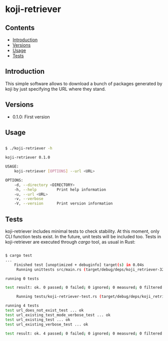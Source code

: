 # koji-retriever

## Contents

- [Introduction](#introduction)
- [Versions](#versions)
- [Usage](#usage)
- [Tests](#tests)

## Introduction

This simple software allows to download a bunch of packages
generated by koji by just specifying the URL where they stand.

## Versions

- 0.1.0:  First version

## Usage

```bash

$ ./koji-retriever -h

koji-retriever 0.1.0

USAGE:
    koji-retriever [OPTIONS] --url <URL>

OPTIONS:
    -d, --directory <DIRECTORY>
    -h, --help         Print help information
    -u, --url <URL>
    -v, --verbose
    -V, --version      Print version information
```

## Tests

koji-retriever includes minimal tests to check stability.
At this moment, only CLI function tests exist.
In the future, unit tests will be included too.
Tests in koji-retriever are executed through *cargo* tool, as usual in Rust:

```bash

$ cargo test
...
    Finished test [unoptimized + debuginfo] target(s) in 0.04s
     Running unittests src/main.rs (target/debug/deps/koji_retriever-3200482699bbff1f)

running 0 tests

test result: ok. 0 passed; 0 failed; 0 ignored; 0 measured; 0 filtered out; finished in 0.00s

     Running tests/koji-retriever-test.rs (target/debug/deps/koji_retriever_test-6e4a176e5c788312)

running 4 tests
test url_does_not_exist_test ... ok
test url_existing_test_mode_verbose_test ... ok
test url_existing_test ... ok
test url_existing_verbose_test ... ok

test result: ok. 4 passed; 0 failed; 0 ignored; 0 measured; 0 filtered out; finished in 6.42s
```
